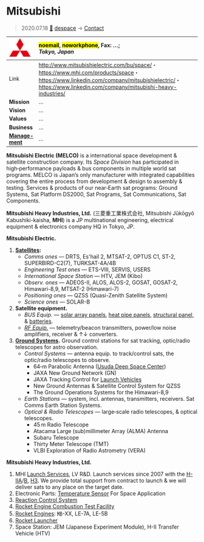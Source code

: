 # Mitsubishi
> 2020.07.18 [🚀](../index/index.md) [despace](index.md) → [Contact](contact.md)

|[![](f/con/m/mitsubishi_logo1_thumb.png)](f/con/m/mitsubishi_logo1.png)|<mark>noemail</mark>, <mark>noworkphone</mark>, Fax: …;<br> *Tokyo, Japan*|
|:--|:--|
|Link|<http://www.mitsubishielectric.com/bu/space/>・ <https://www.mhi.com/products/space>・ <https://www.linkedin.com/company/mitsubishielectric/>・ <https://www.linkedin.com/company/mitsubishi-heavy-industries/>|
|**Mission**|…|
|**Vision**|…|
|**Values**|…|
|**Business**|…|
|**[Manage-<br>ment](mgmt.md)**|…|

**Mitsubishi Electric (MELCO)** is a international space development & satellite construction company. Its *Space Division* has participated in high‑performance payloads & bus components in multiple world sat programs. MELCO is Japan’s only manufacturer with integrated capabilities covering the entire process from development & design to assembly & testing. Services & products of our near‑Earth sat programs: Ground Systems, Sat Platform DS2000, Sat Programs, Sat Communications, Sat Components.

**Mitsubishi Heavy Industries, Ltd.** (三菱重工業株式会社, Mitsubishi Jūkōgyō Kabushiki-kaisha, **MHI**) is a JP multinational engineering, electrical equipment & electronics company HQ in Tokyo, JP.

**Mitsubishi Electric.**

   1. **[Satellites](sc.md):**
      - *Comms ones* — DRTS, Es'hail 2, MTSAT-2, OPTUS C1, ST-2, SUPERBIRD-C2(7), TURKSAT-4A/4B
      - *Engineering Test ones* — ETS-VIII, SERVIS, USERS
      - *International Space Station* — HTV, JEM (Kibo)
      - *Observ. ones* — ADEOS-II, ALOS, ALOS-2, GOSAT, GOSAT-2, Himawari-8,9, MTSAT-2 (Himawari-7)
      - *Positioning ones* — QZSS (Quasi-Zenith Satellite System)
      - *Science ones* — SOLAR-B
   1. **Satellite equipment.**
      - *BUS Equip.* — [solar array panels](sp.md), [heat pipe panels](hp.md), [structural panel](sgm.md), & [batteries](eb.md).
      - *[RF Equip.](comms.md)* — telemetry/beacon transmitters, power/low noise amplifiers, receiver & ↑↓ converters.
   1. **[Ground Systems](scs.md).** Ground control stations for sat tracking, optic/radio telescopes for astro observation.
      - *Control Systems* — antenna equip. to track/control sats, the optic/radio telescopes to observe.
         - 64‑m Parabolic Antenna ([Usuda Deep Space Center](udsc.md))
         - JAXA New Ground Network (GN)
         - JAXA Tracking Control for [Launch Vehicles](lv.md)
         - New Ground Antennas & Satellite Control System for QZSS
         - The Ground Operations Systems for the Himawari-8,9
      - *Earth Stations* — system, incl. antennas, transmitters, receivers. Sat Comms Earth Station Systems.
      - *Optical & Radio Telescopes* — large‑scale radio telescopes, & optical telescopes.
         - 45 m Radio Telescope
         - Atacama Large (sub)millimeter Array (ALMA) Antenna
         - Subaru Telescope
         - Thirty Meter Telescope (TMT)
         - VLBI Exploration of Radio Astrometry (VERA)

**Mitsubishi Heavy Industries, Ltd.**

   1. MHI [Launch Services](lv.md), LV R&D. Launch services since 2007 with the [H-IIA](h2.md)/[B](h2.md), [H3](h3.md). We provide total support from contract to launch & we will deliver sats to any place on the target date.
   1. Electronic Parts: [Temperature Sensor](sensor.md) For Space Application
   1. [Reaction Control System](iu.md)
   1. [Rocket Engine Combustion Test Facility](test.md)
   1. [Rocket Engines](ps.md): ㎆-XX, LE-7A, LE-5B
   1. [Rocket Launcher](lv.md)
   1. Space Station: JEM (Japanese Experiment Module), H-II Transfer Vehicle (HTV)

<p style="page-break-after:always"> </p>
